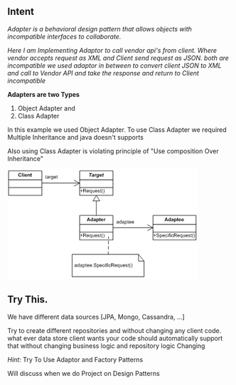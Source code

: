 **Intent**
------
*Adapter is a behavioral design pattern that allows objects with incompatible interfaces to collaborate.*


*Here I am Implementing Adaptor to call vendor api's from client. Where vendor accepts request as XML
and Client send request as JSON. both are incompatible we used adaptor in between to convert client JSON
to XML and call to Vendor API and take the response and return to Client incompatible*

**Adapters are two Types**
1. Object Adapter and
2. Class Adapter

In this example we used Object Adapter. To use Class Adapter we required Multiple Inheritance and java doesn't supports

Also using Class Adapter is violating principle of "Use composition Over Inheritance"

![img.png](adaptor.png)

Try This.
---------
We have different data sources [JPA, Mongo, Cassandra, ...]

Try to create different repositories and without changing any client code. what ever data store client
wants your code should automatically support that without changing business logic and repository logic Changing

_Hint:_ Try To Use Adaptor and Factory Patterns

Will discuss when we do Project on Design Patterns